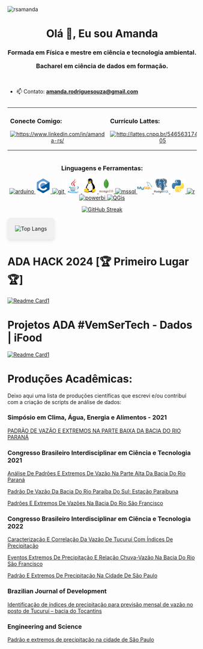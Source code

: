<p align="left"> <img src="https://komarev.com/ghpvc/?username=rsamanda&label=Profile%20views&color=0e75b6&style=flat" alt="rsamanda" /> </p>

<h1 align="center">Olá 👋, Eu sou Amanda</h1>
<h3 align="center">Formada em Física e mestre em ciência e tecnologia ambiental.
  
Bacharel em ciência de dados em formação.</h3>

<p align="left"> <a href="https://twitter.com/" target="blank"><img src="https://img.shields.io/twitter/follow/?logo=twitter&style=for-the-badge" alt="" /></a> </p>

- 📫 Contato: **amanda.rodriguesouza@gmail.com**



<div style="display: flex; justify-content: center;">
<table align="center">
  <tr>
    <td>
      <h3>Conecte Comigo:</h3>
      <p align="center">
      <a href="https://linkedin.com/in/https://www.linkedin.com/in/amanda-rs/" target="blank"><img align="center" src="https://raw.githubusercontent.com/rahuldkjain/github-profile-readme-generator/master/src/images/icons/Social/linked-in-alt.svg" alt="https://www.linkedin.com/in/amanda-rs/" height="30" width="40" /></a>
    </p>
    </td>
    <td>
      <h3>Currículo Lattes:</h3>
      <p align="center">
        <a href="http://lattes.cnpq.br/5465631741781705" target="blank"><img align="center" src="https://etcaeterahome.files.wordpress.com/2020/06/9e287-logo-lattes.png" alt="http://lattes.cnpq.br/5465631741781705" height="30" width="40" /></a>
    </p>
    </td>
  </tr>
</table>
</div>

<h3 align="center">Linguagens e Ferramentas:</h3>
<p align="center">
  <a href="https://www.arduino.cc/" target="_blank" rel="noreferrer"> <img src="https://cdn.worldvectorlogo.com/logos/arduino-1.svg" alt="arduino" width="40" height="40"/> </a> 
  <a href="https://www.cprogramming.com/" target="_blank" rel="noreferrer"> <img src="https://raw.githubusercontent.com/devicons/devicon/master/icons/c/c-original.svg" alt="c" width="40" height="40"/> </a> 
  <a href="https://git-scm.com/" target="_blank" rel="noreferrer"> <img src="https://www.vectorlogo.zone/logos/git-scm/git-scm-icon.svg" alt="git" width="40" height="40"/> </a> 
  <a href="https://www.java.com" target="_blank" rel="noreferrer"> <img src="https://raw.githubusercontent.com/devicons/devicon/master/icons/java/java-original.svg" alt="java" width="40" height="40"/> </a> 
  <a href="https://www.linux.org/" target="_blank" rel="noreferrer"> <img src="https://raw.githubusercontent.com/devicons/devicon/master/icons/linux/linux-original.svg" alt="linux" width="40" height="40"/> </a> 
  <a href="https://www.mongodb.com/" target="_blank" rel="noreferrer"> <img src="https://raw.githubusercontent.com/devicons/devicon/master/icons/mongodb/mongodb-original-wordmark.svg" alt="mongodb" width="40" height="40"/> </a> 
  <a href="https://www.microsoft.com/en-us/sql-server" target="_blank" rel="noreferrer"> <img src="https://www.svgrepo.com/show/303229/microsoft-sql-server-logo.svg" alt="mssql" width="40" height="40"/> </a> 
  <a href="https://www.mysql.com/" target="_blank" rel="noreferrer"> <img src="https://raw.githubusercontent.com/devicons/devicon/master/icons/mysql/mysql-original-wordmark.svg" alt="mysql" width="40" height="40"/> </a> <a href="https://www.postgresql.org" target="_blank" rel="noreferrer"> <img src="https://raw.githubusercontent.com/devicons/devicon/master/icons/postgresql/postgresql-original-wordmark.svg" alt="postgresql" width="40" height="40"/> </a> 
  <a href="https://www.python.org" target="_blank" rel="noreferrer"> <img src="https://raw.githubusercontent.com/devicons/devicon/master/icons/python/python-original.svg" alt="python" width="40" height="40"/> </a> 
  <a href="https://www.r-project.org/" target="_blank" rel="noreferrer"> <img src="https://www.r-project.org/logo/Rlogo.svg" alt="r" width="40" height="40"/> </a> 
  <a href="https://www.microsoft.com/pt-br/power-platform/products/power-bi/" target="_blank" rel="noreferrer"> <img src="https://upload.wikimedia.org/wikipedia/commons/c/cf/New_Power_BI_Logo.svg" alt="powerbi" width="40" height="40"/> </a> 
  <a href="https://qgis.org/pt_BR/site/" target="_blank" rel="noreferrer"> <img src="https://upload.wikimedia.org/wikipedia/commons/9/91/QGIS_logo_new.svg" alt="QGis" width="40" height="40"/> </a> 
</p>

<p align="center">
  <a href="https://git.io/streak-stats"><img src="https://streak-stats.demolab.com?user=RSAmanda&theme=dracula&hide_border=true&locale=pt_BR&date_format=j%20M%5B%20Y%5D&mode=weekly" alt="GitHub Streak" /></a>

  <!-- Insira sua imagem dentro de uma tag <div> se desejar aplicar estilos adicionais -->
  <div align="center" style="background-color: #f0f0f0; padding: 20px; border-radius: 8px; box-shadow: 0 4px 8px rgba(0, 0, 0, 0.1); width: fit-content;">
    <img class="centered-image" src="https://github-readme-stats.vercel.app/api/top-langs/?username=RSAmanda&layout=compact&theme=dracula" alt="Top Langs">
  </div>
</p>

# ADA HACK 2024 [🏆 Primeiro Lugar 🏆]
[![Readme Card1](https://github-readme-stats.vercel.app/api/pin/?username=ADA-Hack-Grupo-DD3&repo=main-hackton&theme=dracula)](https://github.com/ADA-Hack-Grupo-DD3/main-hackton)

# Projetos ADA #VemSerTech - Dados | iFood
[![Readme Card1](https://github-readme-stats.vercel.app/api/pin/?username=RSAmanda&repo=ADA_TECH_IFOOD_2023_2024&theme=dracula)](https://github.com/RSAmanda/ADA_TECH_IFOOD_2023_2024)



# Produções Acadêmicas:

Deixo aqui uma lista de produções científicas que escrevi e/ou contribuí com a criação de scripts de análise de dados:

### Simpósio em Clima, Água, Energia e Alimentos - 2021

[PADRÃO DE VAZÃO E EXTREMOS NA PARTE BAIXA DA BACIA DO RIO PARANÁ](https://proceedings.science/simclea-2021/trabalhos/padrao-de-vazao-e-extremos-na-parte-baixa-da-bacia-do-rio-parana?lang=pt-br)

### Congresso Brasileiro Interdisciplinar em Ciência e Tecnologia 2021

[Análise De Padrões E Extremos De Vazão Na Parte Alta Da Bacia Do Rio Paraná](https://www.even3.com.br/anais/cobicet/394389-analise-de-padroes-e-extremos-de-vazao-na-parte-alta-da-bacia-do-rio-parana/)

[Padrão De Vazão Da Bacia Do Rio Paraíba Do Sul: Estação Paraibuna](https://www.even3.com.br/anais/cobicet/394176-padrao-de-vazao-da-bacia-do-rio-paraiba-do-sul--estacao-paraibuna/)

[Padrões E Extremos De Vazões Na Bacia Do Rio São Francisco](https://www.even3.com.br/anais/cobicet/394142-padroes-e-extremos-de-vazoes-na-bacia-do-rio-sao-francisco/)

### Congresso Brasileiro Interdisciplinar em Ciência e Tecnologia 2022

[Caracterização E Correlação Da Vazão De Tucuruí Com Índices De Precipitação](https://www.even3.com.br/anais/cobicet2022/508629-caracterizacao-e-correlacao-da-vazao-de-tucurui-com-indices-de-precipitacao/)

[Eventos Extremos De Precipitação E Relação Chuva-Vazão Na Bacia Do Rio São Francisco](https://www.even3.com.br/anais/cobicet2022/508500-eventos-extremos-de-precipitacao-e-relacao-chuva-vazao-na-bacia-do-rio-sao-francisco/)

[Padrão E Extremos De Precipitação Na Cidade De São Paulo](https://www.even3.com.br/anais/cobicet2022/509785-padrao-e-extremos-de-precipitacao-na-cidade-de-sao-paulo/)

### Brazilian Journal of Development

[Identificação de índices de precipitação para previsão mensal de vazão no posto de Tucuruí – bacia do Tocantins](https://ojs.brazilianjournals.com.br/ojs/index.php/BRJD/article/view/55273)

### Engineering and Science

[Padrão e extremos de precipitação na cidade de São Paulo](https://periodicoscientificos.ufmt.br/ojs/index.php/eng/article/view/15137)
